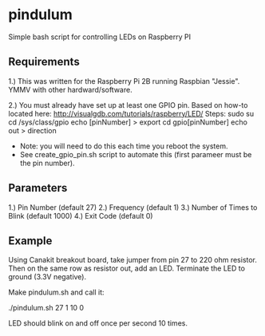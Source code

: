 # pindulum
Simple bash script for controlling LEDs on Raspberry PI 

Requirements
------------
1.) This was written for the Raspberry Pi 2B running Raspbian "Jessie". YMMV with other hardward/software.

2.) You must already have set up at least one GPIO pin.
Based on how-to located here: http://visualgdb.com/tutorials/raspberry/LED/
Steps:
  sudo su
  cd /sys/class/gpio
  echo [pinNumber] > export
  cd gpio[pinNumber]
  echo out > direction
* Note: you will need to do this each time you reboot the system.
* See create_gpio_pin.sh script to automate this (first parameer must be the pin number).

Parameters
----------
1.) Pin Number (default 27)
2.) Frequency (default 1)
3.) Number of Times to Blink (default 1000)
4.) Exit Code (default 0)


Example 
-------
Using Canakit breakout board, take jumper from pin 27 to 220 ohm resistor. Then on the same row as resistor out, add an LED. Terminate the LED to ground (3.3V negative).

Make pindulum.sh and call it:

./pindulum.sh 27 1 10 0

LED should blink on and off once per second 10 times.
